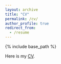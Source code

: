 ```yaml
---
layout: archive
title: "CV"
permalink: /cv/
author_profile: true
redirect_from:
  - /resume
---
```


{% include base_path %}

Here is my [CV](https://trvkdb.github.io/files/TVH_vita.pdf).

<!-- <object data=" ../files/TVH_vita.pdf " width="1000" height="1000" type="application/pdf"></object> -->
